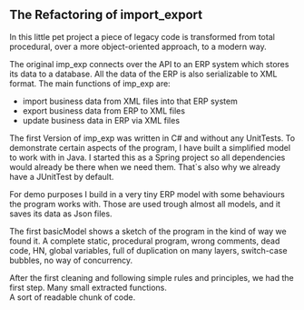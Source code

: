 ## The Refactoring of import_export 

In this little pet project a piece of legacy code is transformed 
from total procedural, over a more object-oriented approach, to a modern way. 

The original imp_exp connects over the API to an ERP system which stores its data to a database. 
All the data of the ERP is also serializable to XML format. 
The main functions of imp_exp are: 
* import business data from XML files into that ERP system  
* export business data from ERP to XML files 
* update business data in ERP via XML files

The first Version of imp_exp was written in C# and without any UnitTests.
To demonstrate certain aspects of the program, I have built a simplified model to work with in Java.
I started this as a Spring project so all dependencies would already be there when we need them. 
That`s also why we already have a JUnitTest by default. 

For demo purposes I build in a very tiny ERP model with some behaviours the program works with. 
Those are used trough almost all models, and it saves its data as Json files.    

The first basicModel shows a sketch of the program in the kind of way we found it. 
A complete static, procedural program, wrong comments, dead code, HN, global variables, full of duplication on many layers, switch-case bubbles, 
no way of concurrency.   

After the first cleaning and following simple rules and principles, we had the first step. 
Many small extracted functions.  
A sort of readable chunk of code.  

